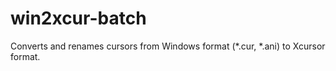 # win2xcur-batch
Converts and renames cursors from Windows format (*.cur, *.ani) to Xcursor format.

